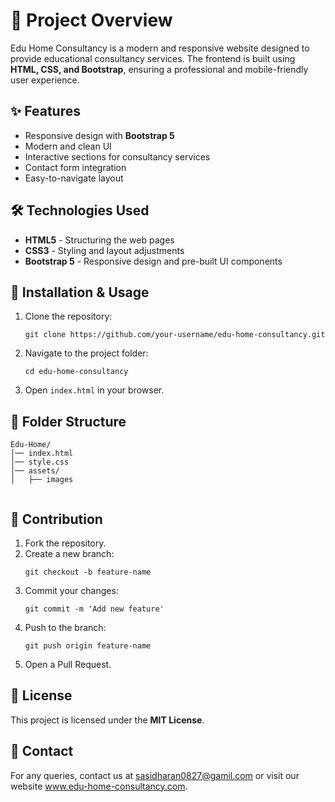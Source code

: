 <h1>📌 Project Overview</h1>
<p>Edu Home Consultancy is a modern and responsive website designed to provide educational consultancy services. The frontend is built using <strong>HTML, CSS, and Bootstrap</strong>, ensuring a professional and mobile-friendly user experience.</p>

<h2>✨ Features</h2>
<ul>
    <li>Responsive design with <strong>Bootstrap 5</strong></li>
    <li>Modern and clean UI</li>
    <li>Interactive sections for consultancy services</li>
    <li>Contact form integration</li>
    <li>Easy-to-navigate layout</li>
</ul>

<h2>🛠 Technologies Used</h2>
<ul>
    <li><strong>HTML5</strong> - Structuring the web pages</li>
    <li><strong>CSS3</strong> - Styling and layout adjustments</li>
    <li><strong>Bootstrap 5</strong> - Responsive design and pre-built UI components</li>
</ul>

<h2>🚀 Installation & Usage</h2>
<ol>
    <li>Clone the repository:</li>
    <pre><code>git clone https://github.com/your-username/edu-home-consultancy.git</code></pre>
    <li>Navigate to the project folder:</li>
    <pre><code>cd edu-home-consultancy</code></pre>
    <li>Open <code>index.html</code> in your browser.</li>
</ol>

<h2>📂 Folder Structure</h2>
   <pre><code>Edu-Home/
│── index.html
│── style.css
│── assets/
│   ├── images
       </code></pre>
<h2>🤝 Contribution</h2>
<ol>
    <li>Fork the repository.</li>
    <li>Create a new branch:</li>
    <pre><code>git checkout -b feature-name</code></pre>
    <li>Commit your changes:</li>
    <pre><code>git commit -m 'Add new feature'</code></pre>
    <li>Push to the branch:</li>
    <pre><code>git push origin feature-name</code></pre>
    <li>Open a Pull Request.</li>
</ol>

<h2>📜 License</h2>
<p>This project is licensed under the <strong>MIT License</strong>.</p>

<h2>📧 Contact</h2>
<p>For any queries, contact us at <a href="mailto:sasidharan0827@gamil.com">sasidharan0827@gamil.com</a> or visit our website <a href="#">www.edu-home-consultancy.com</a>.</p>
